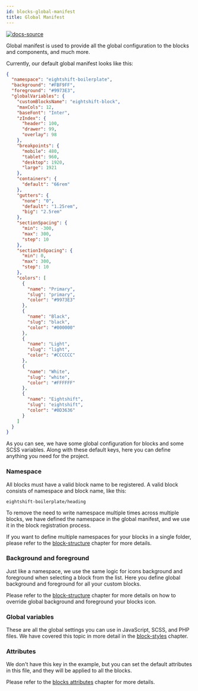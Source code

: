 ```yaml
---
id: blocks-global-manifest
title: Global Manifest
---
```


[![docs-source](https://img.shields.io/badge/source-eightshift--frontend--libs-yellow?style=for-the-badge&logo=javascript&labelColor=2a2a2a)](https://github.com/uandhgroup/eightshift-frontend-libs/tree/5.0.0/blocks/init/src/blocks/)

Global manifest is used to provide all the global configuration to the blocks and components, and much more.

Currently, our default global manifest looks like this:

```json
{
  "namespace": "eightshift-boilerplate",
  "background": "#FBF9FF",
  "foreground": "#9973E3",
  "globalVariables": {
    "customBlocksName": "eightshift-block",
    "maxCols": 12,
    "baseFont": "Inter",
    "zIndex": {
      "header": 100,
      "drawer": 99,
      "overlay": 98
    },
    "breakpoints": {
      "mobile": 480,
      "tablet": 960,
      "desktop": 1920,
      "large": 1921
    },
    "containers": {
      "default": "66rem"
    },
    "gutters": {
      "none": "0",
      "default": "1.25rem",
      "big": "2.5rem"
    },
    "sectionSpacing": {
      "min": -300,
      "max": 300,
      "step": 10
    },
    "sectionInSpacing": {
      "min": 0,
      "max": 300,
      "step": 10
    },
    "colors": [
      {
        "name": "Primary",
        "slug": "primary",
        "color": "#9973E3"
      },
      {
        "name": "Black",
        "slug": "black",
        "color": "#000000"
      },
      {
        "name": "Light",
        "slug": "light",
        "color": "#CCCCCC"
      },
      {
        "name": "White",
        "slug": "white",
        "color": "#FFFFFF"
      },
      {
        "name": "Eightshift",
        "slug": "eightshift",
        "color": "#0D3636"
      }
    ]
  }
}
```

As you can see, we have some global configuration for blocks and some SCSS variables. Along with these default keys, here you can define anything you need for the project.

### Namespace

All blocks must have a valid block name to be registered. A valid block consists of namespace and block name, like this:
```
eightshift-boilerplate/heading
```

To remove the need to write namespace multiple times across multiple blocks, we have defined the namespace in the global manifest, and we use it in the block registration process.

If you want to define multiple namespaces for your blocks in a single folder, please refer to the [block-structure](block-structure) chapter for more details.

### Background and foreground

Just like a namespace, we use the same logic for icons background and foreground when selecting a block from the list. Here you define global background and foreground for all your custom blocks.

Please refer to the [block-structure](block-structure) chapter for more details on how to override global background and foreground your blocks icon.

### Global variables

These are all the global settings you can use in JavaScript, SCSS, and PHP files. We have covered this topic in more detail in the [block-styles](blocks-styles) chapter.

### Attributes

We don't have this key in the example, but you can set the default attributes in this file, and they will be applied to all the blocks.

Please refer to the [blocks attributes](blocks-attributes) chapter for more details.
